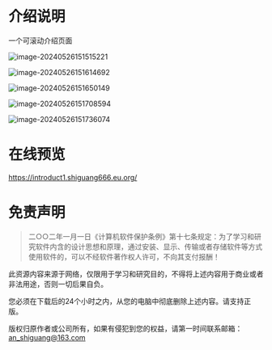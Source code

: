 # 介绍说明

一个可滚动介绍页面



![image-20240526151515221](https://img2023.cnblogs.com/blog/2233039/202405/2233039-20240526151522526-1882357843.png)



![image-20240526151614692](https://img2023.cnblogs.com/blog/2233039/202405/2233039-20240526151630245-1223181524.png)



![image-20240526151650149](https://img2023.cnblogs.com/blog/2233039/202405/2233039-20240526151652557-1973423256.png)



![image-20240526151708594](https://img2023.cnblogs.com/blog/2233039/202405/2233039-20240526151710531-1407382852.png)



![image-20240526151736074](https://img2023.cnblogs.com/blog/2233039/202405/2233039-20240526151737753-1771191142.png)



# 在线预览

https://introduct1.shiguang666.eu.org/



# 免责声明

> 二○○二年一月一日《计算机软件保护条例》第十七条规定：为了学习和研究软件内含的设计思想和原理，通过安装、显示、传输或者存储软件等方式使用软件的，可以不经软件著作权人许可，不向其支付报酬！



此资源内容来源于网络，仅限用于学习和研究目的，不得将上述内容用于商业或者非法用途，否则一切后果自负。

您必须在下载后的24个小时之内，从您的电脑中彻底删除上述内容。请支持正版。

版权归原作者或公司所有，如果有侵犯到您的权益，请第一时间联系邮箱：an_shiguang@163.com

